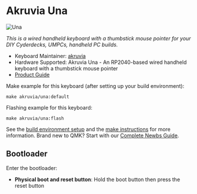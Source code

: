 # Akruvia Una

![Una](https://i.imgur.com/SfiNkIX.png)

*This is a wired handheld keyboard with a thumbstick mouse pointer for your DIY Cyderdecks, UMPCs, handheld PC builds.*

* Keyboard Maintainer: [akruvia](https://github.com/akruvia)
* Hardware Supported: Akruvia Una - An RP2040-based wired handheld keyboard with a thumbstick mouse pointer
* [Product Guide](https://ikejr.com/2023/06/15/akruvia-una-product-guide/)


Make example for this keyboard (after setting up your build environment):

    make akruvia/una:default

Flashing example for this keyboard:

    make akruvia/una:flash

See the [build environment setup](https://docs.qmk.fm/#/getting_started_build_tools) and the [make instructions](https://docs.qmk.fm/#/getting_started_make_guide) for more information. Brand new to QMK? Start with our [Complete Newbs Guide](https://docs.qmk.fm/#/newbs).


## Bootloader

Enter the bootloader:

* **Physical boot and reset button**: Hold the boot button then press the reset button